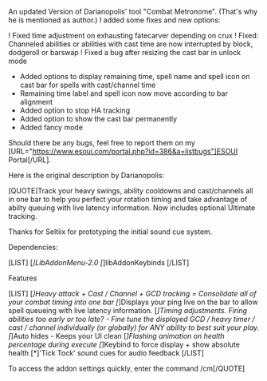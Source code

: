 An updated Version of Darianopolis' tool "Combat Metronome". (That's why he is mentioned as author.)
I added some fixes and new options:

!  Fixed time adjustment on exhausting fatecarver depending on crux
!  Fixed: Channeled abilities or abilities with cast time are now interrupted by block, dodgeroll or barswap
!  Fixed a bug after resizing the cast bar in unlock mode
+  Added options to display remaining time, spell name and spell icon on cast bar for spells with cast/channel time
+  Remaining time label and spell icon now move according to bar alignment
+  Added option to stop HA tracking
+  Added option to show the cast bar permanently
+  Added fancy mode

Should there be any bugs, feel free to report them on my [URL="https://www.esoui.com/portal.php?id=386&a=listbugs"]ESOUI Portal[/URL].

Here is the original description by Darianopolis:

[QUOTE]Track your heavy swings, ability cooldowns and cast/channels all in one bar to help you perfect your rotation timing and take advantage of abilty queuing with live latency information.
Now includes optional Ultimate tracking.

Thanks for Seltiix for prototyping the initial sound cue system.

Dependencies:

[LIST]
[*]LibAddonMenu-2.0
[*]libAddonKeybinds
[/LIST]

Features

[LIST]
[*]Heavy attack + Cast / Channel + GCD tracking = Consolidate all of your combat timing into one bar
[*]Displays your ping live on the bar to allow spell queueing with live latency information.
[*]Timing adjustments. Firing abilities too early or too late? - Fine tune the displayed GCD / heavy timer / cast / channel individually (or globally) for ANY ability to best suit your play.
[*]Auto hides - Keeps your UI clean
[*]Flashing animation on health percentage during execute
[*]Keybind to force display + show absolute health
[*]'Tick Tock' sound cues for audio feedback
[/LIST]

To access the addon settings quickly, enter the command /cm[/QUOTE]